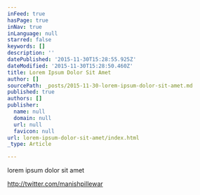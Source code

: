 ```yaml
---
inFeed: true
hasPage: true
inNav: true
inLanguage: null
starred: false
keywords: []
description: ''
datePublished: '2015-11-30T15:28:55.925Z'
dateModified: '2015-11-30T15:28:50.460Z'
title: Lorem Ipsum Dolor Sit Amet
author: []
sourcePath: _posts/2015-11-30-lorem-ipsum-dolor-sit-amet.md
published: true
authors: []
publisher:
  name: null
  domain: null
  url: null
  favicon: null
url: lorem-ipsum-dolor-sit-amet/index.html
_type: Article

---
```

lorem ipsum dolor sit amet

http://twitter.com/manishpillewar